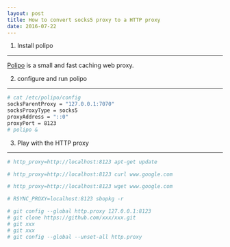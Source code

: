 ```yaml
---
layout: post
title: How to convert socks5 proxy to a HTTP proxy
date: 2016-07-22
---
```

1. Install polipo
-----------------

[Polipo](https://www.irif.univ-paris-diderot.fr/~jch/software/polipo/) is a small and fast caching web proxy.

2. configure and run polipo
---------------------------

```sh
# cat /etc/polipo/config
socksParentProxy = "127.0.0.1:7070"
socksProxyType = socks5
proxyAddress = "::0"
proxyPort = 8123
# polipo &
```

3. Play with the HTTP proxy
----------------------------

```sh
# http_proxy=http://localhost:8123 apt-get update

# http_proxy=http://localhost:8123 curl www.google.com

# http_proxy=http://localhost:8123 wget www.google.com

# RSYNC_PROXY=localhost:8123 sbopkg -r

# git config --global http.proxy 127.0.0.1:8123
# git clone https://github.com/xxx/xxx.git
# git xxx
# git xxx
# git config --global --unset-all http.proxy
```
